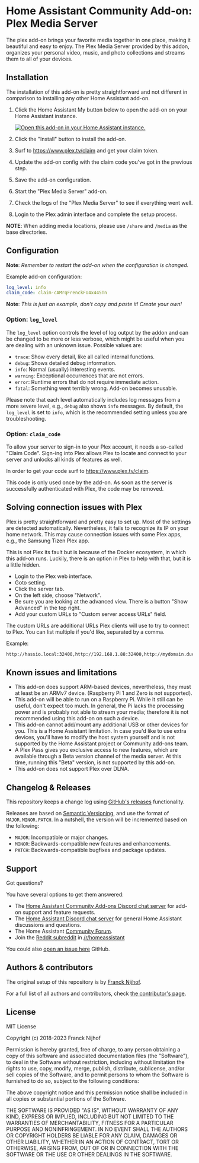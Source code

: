 # Home Assistant Community Add-on: Plex Media Server

The plex add-on brings your favorite media together in one place, making it
beautiful and easy to enjoy. The Plex Media Server provided by this addon,
organizes your personal video, music, and photo collections
and streams them to all of your devices.

## Installation

The installation of this add-on is pretty straightforward and not different in
comparison to installing any other Home Assistant add-on.

1. Click the Home Assistant My button below to open the add-on on your Home
   Assistant instance.

   [![Open this add-on in your Home Assistant instance.][addon-badge]][addon]

1. Click the "Install" button to install the add-on.
1. Surf to <https://www.plex.tv/claim> and get your claim token.
1. Update the add-on config with the claim code you've got in the previous step.
1. Save the add-on configuration.
1. Start the "Plex Media Server" add-on.
1. Check the logs of the "Plex Media Server" to see if everything went well.
1. Login to the Plex admin interface and complete the setup process.

**NOTE**: When adding media locations, please use `/share` and `/media`
as the base directories.

## Configuration

**Note**: _Remember to restart the add-on when the configuration is changed._

Example add-on configuration:

```yaml
log_level: info
claim_code: claim-cAMrqFrenckFU4x445Tn
```

**Note**: _This is just an example, don't copy and paste it! Create your own!_

### Option: `log_level`

The `log_level` option controls the level of log output by the addon and can
be changed to be more or less verbose, which might be useful when you are
dealing with an unknown issue. Possible values are:

- `trace`: Show every detail, like all called internal functions.
- `debug`: Shows detailed debug information.
- `info`: Normal (usually) interesting events.
- `warning`: Exceptional occurrences that are not errors.
- `error`: Runtime errors that do not require immediate action.
- `fatal`: Something went terribly wrong. Add-on becomes unusable.

Please note that each level automatically includes log messages from a
more severe level, e.g., `debug` also shows `info` messages. By default,
the `log_level` is set to `info`, which is the recommended setting unless
you are troubleshooting.

### Option: `claim_code`

To allow your server to sign-in to your Plex account, it needs a so-called
"Claim Code". Sign-ing into Plex allows Plex to locate and connect to
your server and unlocks all kinds of features as well.

In order to get your code surf to <https://www.plex.tv/claim>.

This code is only used once by the add-on. As soon as the
server is successfully authenticated with Plex, the code may be removed.

## Solving connection issues with Plex

Plex is pretty straightforward and pretty easy to set up. Most of the
settings are detected automatically. Nevertheless, it fails to recognize
its IP on your home network. This may cause connection issues with some
Plex apps, e.g., the Samsung Tizen Plex app.

This is not Plex its fault but is because of the Docker ecosystem, in
which this add-on runs. Luckily, there is an option in Plex to help
with that, but it is a little hidden.

- Login to the Plex web interface.
- Goto setting.
- Click the server tab.
- On the left side, choose "Network".
- Be sure you are looking at the advanced view.
  There is a button "Show Advanced" in the top right.
- Add your custom URLs to "Custom server access URLs" field.

The custom URLs are additional URLs Plex clients will use to try to connect
to Plex. You can list multiple if you'd like, separated by a comma.

Example:

```txt
http://hassio.local:32400,http://192.168.1.88:32400,http://mydomain.duckdns.org:32400
```

## Known issues and limitations

- This add-on does support ARM-based devices, nevertheless, they must
  at least be an ARMv7 device. (Raspberry Pi 1 and Zero is not supported).
- This add-on will be able to run on a Raspberry Pi. While it still can be
  useful, don't expect too much. In general, the Pi lacks the processing power
  and is probably not able to stream your media; therefore it is not
  recommended using this add-on on such a device.
- This add-on cannot add/mount any additional USB or other devices for you.
  This is a Home Assistant limitation. In case you'd like to use extra devices,
  you'll have to modify the host system yourself and is not supported by the
  Home Assistant project or Community add-ons team.
- A Plex Pass gives you exclusive access to new features, which are
  available through a Beta version channel of the media server. At this
  time, running this "Beta" version, is not supported by this add-on.
- This add-on does not support Plex over DLNA.

## Changelog & Releases

This repository keeps a change log using [GitHub's releases][releases]
functionality.

Releases are based on [Semantic Versioning][semver], and use the format
of `MAJOR.MINOR.PATCH`. In a nutshell, the version will be incremented
based on the following:

- `MAJOR`: Incompatible or major changes.
- `MINOR`: Backwards-compatible new features and enhancements.
- `PATCH`: Backwards-compatible bugfixes and package updates.

## Support

Got questions?

You have several options to get them answered:

- The [Home Assistant Community Add-ons Discord chat server][discord] for add-on
  support and feature requests.
- The [Home Assistant Discord chat server][discord-ha] for general Home
  Assistant discussions and questions.
- The Home Assistant [Community Forum][forum].
- Join the [Reddit subreddit][reddit] in [/r/homeassistant][reddit]

You could also [open an issue here][issue] GitHub.

## Authors & contributors

The original setup of this repository is by [Franck Nijhof][frenck].

For a full list of all authors and contributors,
check [the contributor's page][contributors].

## License

MIT License

Copyright (c) 2018-2023 Franck Nijhof

Permission is hereby granted, free of charge, to any person obtaining a copy
of this software and associated documentation files (the "Software"), to deal
in the Software without restriction, including without limitation the rights
to use, copy, modify, merge, publish, distribute, sublicense, and/or sell
copies of the Software, and to permit persons to whom the Software is
furnished to do so, subject to the following conditions:

The above copyright notice and this permission notice shall be included in all
copies or substantial portions of the Software.

THE SOFTWARE IS PROVIDED "AS IS", WITHOUT WARRANTY OF ANY KIND, EXPRESS OR
IMPLIED, INCLUDING BUT NOT LIMITED TO THE WARRANTIES OF MERCHANTABILITY,
FITNESS FOR A PARTICULAR PURPOSE AND NONINFRINGEMENT. IN NO EVENT SHALL THE
AUTHORS OR COPYRIGHT HOLDERS BE LIABLE FOR ANY CLAIM, DAMAGES OR OTHER
LIABILITY, WHETHER IN AN ACTION OF CONTRACT, TORT OR OTHERWISE, ARISING FROM,
OUT OF OR IN CONNECTION WITH THE SOFTWARE OR THE USE OR OTHER DEALINGS IN THE
SOFTWARE.

[addon-badge]: https://my.home-assistant.io/badges/supervisor_addon.svg
[addon]: https://my.home-assistant.io/redirect/supervisor_addon/?addon=a0d7b954_plex&repository_url=https%3A%2F%2Fgithub.com%2Fhassio-addons%2Frepository
[contributors]: https://github.com/hassio-addons/addon-plex/graphs/contributors
[discord-ha]: https://discord.gg/c5DvZ4e
[discord]: https://discord.me/hassioaddons
[forum]: https://community.home-assistant.io/t/home-assistant-community-add-on-plex-media-server/54383?u=frenck
[frenck]: https://github.com/frenck
[issue]: https://github.com/hassio-addons/addon-plex/issues
[reddit]: https://reddit.com/r/homeassistant
[releases]: https://github.com/hassio-addons/addon-plex/releases
[semver]: http://semver.org/spec/v2.0.0.htm
